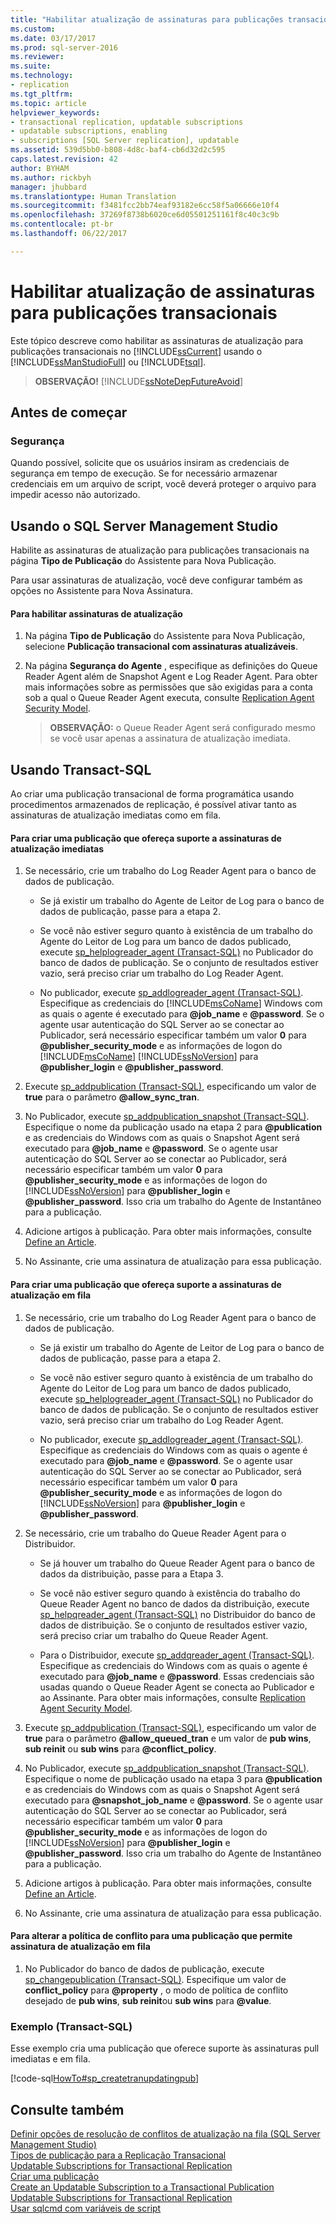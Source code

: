 ```yaml
---
title: "Habilitar atualização de assinaturas para publicações transacionais | Microsoft Docs"
ms.custom: 
ms.date: 03/17/2017
ms.prod: sql-server-2016
ms.reviewer: 
ms.suite: 
ms.technology:
- replication
ms.tgt_pltfrm: 
ms.topic: article
helpviewer_keywords:
- transactional replication, updatable subscriptions
- updatable subscriptions, enabling
- subscriptions [SQL Server replication], updatable
ms.assetid: 539d5bb0-b808-4d8c-baf4-cb6d32d2c595
caps.latest.revision: 42
author: BYHAM
ms.author: rickbyh
manager: jhubbard
ms.translationtype: Human Translation
ms.sourcegitcommit: f3481fcc2bb74eaf93182e6cc58f5a06666e10f4
ms.openlocfilehash: 37269f8738b6020ce6d05501251161f8c40c3c9b
ms.contentlocale: pt-br
ms.lasthandoff: 06/22/2017

---
```

# <a name="enable-updating-subscriptions-for-transactional-publications"></a>Habilitar atualização de assinaturas para publicações transacionais
  Este tópico descreve como habilitar as assinaturas de atualização para publicações transacionais no [!INCLUDE[ssCurrent](../../../includes/sscurrent-md.md)] usando o [!INCLUDE[ssManStudioFull](../../../includes/ssmanstudiofull-md.md)] ou [!INCLUDE[tsql](../../../includes/tsql-md.md)].  
  
> **OBSERVAÇÃO!** [!INCLUDE[ssNoteDepFutureAvoid](../../../includes/ssnotedepfutureavoid-md.md)]  
  

##  <a name="BeforeYouBegin"></a> Antes de começar  
  
###  <a name="Security"></a> Segurança  
 Quando possível, solicite que os usuários insiram as credenciais de segurança em tempo de execução. Se for necessário armazenar credenciais em um arquivo de script, você deverá proteger o arquivo para impedir acesso não autorizado.  
  
##  <a name="SSMSProcedure"></a> Usando o SQL Server Management Studio  
 Habilite as assinaturas de atualização para publicações transacionais na página **Tipo de Publicação** do Assistente para Nova Publicação.  
  
 Para usar assinaturas de atualização, você deve configurar também as opções no Assistente para Nova Assinatura.  
  
#### <a name="to-enable-updating-subscriptions"></a>Para habilitar assinaturas de atualização  
  
1.  Na página **Tipo de Publicação** do Assistente para Nova Publicação, selecione **Publicação transacional com assinaturas atualizáveis**.  
  
2.  Na página **Segurança do Agente** , especifique as definições do Queue Reader Agent além de Snapshot Agent e Log Reader Agent. Para obter mais informações sobre as permissões que são exigidas para a conta sob a qual o Queue Reader Agent executa, consulte [Replication Agent Security Model](../../../relational-databases/replication/security/replication-agent-security-model.md).  
  
    > **OBSERVAÇÃO:** o Queue Reader Agent será configurado mesmo se você usar apenas a assinatura de atualização imediata.  
  
##  <a name="TsqlProcedure"></a> Usando Transact-SQL  
 Ao criar uma publicação transacional de forma programática usando procedimentos armazenados de replicação, é possível ativar tanto as assinaturas de atualização imediatas como em fila.  
  
#### <a name="to-create-a-publication-that-supports-immediate-updating-subscriptions"></a>Para criar uma publicação que ofereça suporte a assinaturas de atualização imediatas  
  
1.  Se necessário, crie um trabalho do Log Reader Agent para o banco de dados de publicação.  
  
    -   Se já existir um trabalho do Agente de Leitor de Log para o banco de dados de publicação, passe para a etapa 2.  
  
    -   Se você não estiver seguro quanto à existência de um trabalho do Agente do Leitor de Log para um banco de dados publicado, execute [sp_helplogreader_agent &#40;Transact-SQL&#41;](../../../relational-databases/system-stored-procedures/sp-helplogreader-agent-transact-sql.md) no Publicador do banco de dados de publicação. Se o conjunto de resultados estiver vazio, será preciso criar um trabalho do Log Reader Agent.  
  
    -   No publicador, execute [sp_addlogreader_agent &#40;Transact-SQL&#41;](../../../relational-databases/system-stored-procedures/sp-addlogreader-agent-transact-sql.md). Especifique as credenciais do [!INCLUDE[msCoName](../../../includes/msconame-md.md)] Windows com as quais o agente é executado para **@job_name** e **@password**. Se o agente usar autenticação do SQL Server ao se conectar ao Publicador, será necessário especificar também um valor **0** para **@publisher_security_mode** e as informações de logon do [!INCLUDE[msCoName](../../../includes/msconame-md.md)] [!INCLUDE[ssNoVersion](../../../includes/ssnoversion-md.md)] para **@publisher_login** e **@publisher_password**.  
  
2.  Execute [sp_addpublication &#40;Transact-SQL&#41;](../../../relational-databases/system-stored-procedures/sp-addpublication-transact-sql.md), especificando um valor de **true** para o parâmetro **@allow_sync_tran**.  
  
3.  No Publicador, execute [sp_addpublication_snapshot &#40;Transact-SQL&#41;](../../../relational-databases/system-stored-procedures/sp-addpublication-snapshot-transact-sql.md). Especifique o nome da publicação usado na etapa 2 para **@publication** e as credenciais do Windows com as quais o Snapshot Agent será executado para **@job_name** e **@password**. Se o agente usar autenticação do SQL Server ao se conectar ao Publicador, será necessário especificar também um valor **0** para **@publisher_security_mode** e as informações de logon do [!INCLUDE[ssNoVersion](../../../includes/ssnoversion-md.md)] para **@publisher_login** e **@publisher_password**. Isso cria um trabalho do Agente de Instantâneo para a publicação.  
  
4.  Adicione artigos à publicação. Para obter mais informações, consulte [Define an Article](../../../relational-databases/replication/publish/define-an-article.md).  
  
5.  No Assinante, crie uma assinatura de atualização para essa publicação.   
  
#### <a name="to-create-a-publication-that-supports-queued-updating-subscriptions"></a>Para criar uma publicação que ofereça suporte a assinaturas de atualização em fila  
  
1.  Se necessário, crie um trabalho do Log Reader Agent para o banco de dados de publicação.  
  
    -   Se já existir um trabalho do Agente de Leitor de Log para o banco de dados de publicação, passe para a etapa 2.  
  
    -   Se você não estiver seguro quanto à existência de um trabalho do Agente do Leitor de Log para um banco de dados publicado, execute [sp_helplogreader_agent &#40;Transact-SQL&#41;](../../../relational-databases/system-stored-procedures/sp-helplogreader-agent-transact-sql.md) no Publicador do banco de dados de publicação. Se o conjunto de resultados estiver vazio, será preciso criar um trabalho do Log Reader Agent.  
  
    -   No publicador, execute [sp_addlogreader_agent &#40;Transact-SQL&#41;](../../../relational-databases/system-stored-procedures/sp-addlogreader-agent-transact-sql.md). Especifique as credenciais do Windows com as quais o agente é executado para **@job_name** e **@password**. Se o agente usar autenticação do SQL Server ao se conectar ao Publicador, será necessário especificar também um valor **0** para **@publisher_security_mode** e as informações de logon do [!INCLUDE[ssNoVersion](../../../includes/ssnoversion-md.md)] para **@publisher_login** e **@publisher_password**.  
  
2.  Se necessário, crie um trabalho do Queue Reader Agent para o Distribuidor.  
  
    -   Se já houver um trabalho do Queue Reader Agent para o banco de dados da distribuição, passe para a Etapa 3.  
  
    -   Se você não estiver seguro quando à existência do trabalho do Queue Reader Agent no banco de dados da distribuição, execute [sp_helpqreader_agent &#40;Transact-SQL&#41;](../../../relational-databases/system-stored-procedures/sp-helpqreader-agent-transact-sql.md) no Distribuidor do banco de dados de distribuição. Se o conjunto de resultados estiver vazio, será preciso criar um trabalho do Queue Reader Agent.  
  
    -   Para o Distribuidor, execute [sp_addqreader_agent &#40;Transact-SQL&#41;](../../../relational-databases/system-stored-procedures/sp-addqreader-agent-transact-sql.md). Especifique as credenciais do Windows com as quais o agente é executado para **@job_name** e **@password**. Essas credenciais são usadas quando o Queue Reader Agent se conecta ao Publicador e ao Assinante. Para obter mais informações, consulte [Replication Agent Security Model](../../../relational-databases/replication/security/replication-agent-security-model.md).  
  
3.  Execute [sp_addpublication &#40;Transact-SQL&#41;](../../../relational-databases/system-stored-procedures/sp-addpublication-transact-sql.md), especificando um valor de **true** para o parâmetro **@allow_queued_tran** e um valor de **pub wins**, **sub reinit** ou **sub wins** para **@conflict_policy**.  
  
4.  No Publicador, execute [sp_addpublication_snapshot (Transact-SQL)](../../../relational-databases/system-stored-procedures/sp-addpublication-snapshot-transact-sql.md). Especifique o nome de publicação usado na etapa 3 para **@publication** e as credenciais do Windows com as quais o Snapshot Agent será executado para **@snapshot_job_name** e **@password**. Se o agente usar autenticação do SQL Server ao se conectar ao Publicador, será necessário especificar também um valor **0** para **@publisher_security_mode** e as informações de logon do [!INCLUDE[ssNoVersion](../../../includes/ssnoversion-md.md)] para **@publisher_login** e **@publisher_password**. Isso cria um trabalho do Agente de Instantâneo para a publicação.  
  
5.  Adicione artigos à publicação. Para obter mais informações, consulte [Define an Article](../../../relational-databases/replication/publish/define-an-article.md).  
  
6.  No Assinante, crie uma assinatura de atualização para essa publicação.  
  
#### <a name="to-change-the-conflict-policy-for-a-publication-that-allows-queued-updating-subscriptions"></a>Para alterar a política de conflito para uma publicação que permite assinatura de atualização em fila  
  
1.  No Publicador do banco de dados de publicação, execute [sp_changepublication &#40;Transact-SQL&#41;](../../../relational-databases/system-stored-procedures/sp-changepublication-transact-sql.md). Especifique um valor de **conflict_policy** para **@property** , o modo de política de conflito desejado de **pub wins**, **sub reinit**ou **sub wins** para **@value**.  
  
###  <a name="TsqlExample"></a> Exemplo (Transact-SQL)  
 Esse exemplo cria uma publicação que oferece suporte às assinaturas pull imediatas e em fila.  
  
 [!code-sql[HowTo#sp_createtranupdatingpub](../../../relational-databases/replication/codesnippet/tsql/enable-updating-subscrip_1.sql)]  
  
## <a name="see-also"></a>Consulte também  
 [Definir opções de resolução de conflitos de atualização na fila &#40;SQL Server Management Studio&#41;](../../../relational-databases/replication/publish/set-queued-updating-conflict-resolution-options-sql-server-management-studio.md)   
 [Tipos de publicação para a Replicação Transacional](../../../relational-databases/replication/transactional/publication-types-for-transactional-replication.md)   
 [Updatable Subscriptions for Transactional Replication](../../../relational-databases/replication/transactional/updatable-subscriptions-for-transactional-replication.md)   
 [Criar uma publicação](../../../relational-databases/replication/publish/create-a-publication.md)   
 [Create an Updatable Subscription to a Transactional Publication](https://msdn.microsoft.com/library/mt740635.aspx)   
 [Updatable Subscriptions for Transactional Replication](../../../relational-databases/replication/transactional/updatable-subscriptions-for-transactional-replication.md)   
 [Usar sqlcmd com variáveis de script](../../../relational-databases/scripting/sqlcmd-use-with-scripting-variables.md)  
  
  
